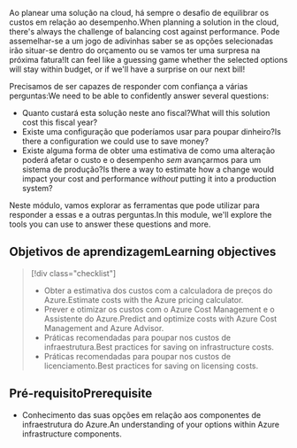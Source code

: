 <span data-ttu-id="68b93-101">Ao planear uma solução na cloud, há sempre o desafio de equilibrar os custos em relação ao desempenho.</span><span class="sxs-lookup"><span data-stu-id="68b93-101">When planning a solution in the cloud, there's always the challenge of balancing cost against performance.</span></span> <span data-ttu-id="68b93-102">Pode assemelhar-se a um jogo de adivinhas saber se as opções selecionadas irão situar-se dentro do orçamento ou se vamos ter uma surpresa na próxima fatura!</span><span class="sxs-lookup"><span data-stu-id="68b93-102">It can feel like a guessing game whether the selected options will stay within budget, or if we'll have a surprise on our next bill!</span></span>

<span data-ttu-id="68b93-103">Precisamos de ser capazes de responder com confiança a várias perguntas:</span><span class="sxs-lookup"><span data-stu-id="68b93-103">We need to be able to confidently answer several questions:</span></span>

- <span data-ttu-id="68b93-104">Quanto custará esta solução neste ano fiscal?</span><span class="sxs-lookup"><span data-stu-id="68b93-104">What will this solution cost this fiscal year?</span></span> 
- <span data-ttu-id="68b93-105">Existe uma configuração que poderíamos usar para poupar dinheiro?</span><span class="sxs-lookup"><span data-stu-id="68b93-105">Is there a configuration we could use to save money?</span></span> 
- <span data-ttu-id="68b93-106">Existe alguma forma de obter uma estimativa de como uma alteração poderá afetar o custo e o desempenho _sem_ avançarmos para um sistema de produção?</span><span class="sxs-lookup"><span data-stu-id="68b93-106">Is there a way to estimate how a change would impact your cost and performance _without_ putting it into a production system?</span></span>

<span data-ttu-id="68b93-107">Neste módulo, vamos explorar as ferramentas que pode utilizar para responder a essas e a outras perguntas.</span><span class="sxs-lookup"><span data-stu-id="68b93-107">In this module, we'll explore the tools you can use to answer these questions and more.</span></span>

## <a name="learning-objectives"></a><span data-ttu-id="68b93-108">Objetivos de aprendizagem</span><span class="sxs-lookup"><span data-stu-id="68b93-108">Learning objectives</span></span>
> [!div class="checklist"]
> * <span data-ttu-id="68b93-109">Obter a estimativa dos custos com a calculadora de preços do Azure.</span><span class="sxs-lookup"><span data-stu-id="68b93-109">Estimate costs with the Azure pricing calculator.</span></span>
> * <span data-ttu-id="68b93-110">Prever e otimizar os custos com o Azure Cost Management e o Assistente do Azure.</span><span class="sxs-lookup"><span data-stu-id="68b93-110">Predict and optimize costs with Azure Cost Management and Azure Advisor.</span></span>
> * <span data-ttu-id="68b93-111">Práticas recomendadas para poupar nos custos de infraestrutura.</span><span class="sxs-lookup"><span data-stu-id="68b93-111">Best practices for saving on infrastructure costs.</span></span>
> * <span data-ttu-id="68b93-112">Práticas recomendadas para poupar nos custos de licenciamento.</span><span class="sxs-lookup"><span data-stu-id="68b93-112">Best practices for saving on licensing costs.</span></span>

## <a name="prerequisite"></a><span data-ttu-id="68b93-113">Pré-requisito</span><span class="sxs-lookup"><span data-stu-id="68b93-113">Prerequisite</span></span> 
- <span data-ttu-id="68b93-114">Conhecimento das suas opções em relação aos componentes de infraestrutura do Azure.</span><span class="sxs-lookup"><span data-stu-id="68b93-114">An understanding of your options within Azure infrastructure components.</span></span> 
